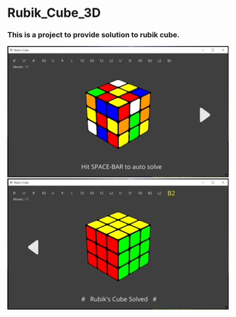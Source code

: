 # Rubik_Cube_3D
<h3> This is a project to provide solution to rubik cube.</h3>

<img src="https://github.com/RagnosVA/Rubik_Cube_3D/blob/main/screenshots/pic3.png">

<img src="https://github.com/RagnosVA/Rubik_Cube_3D/blob/main/screenshots/pic4.png">
